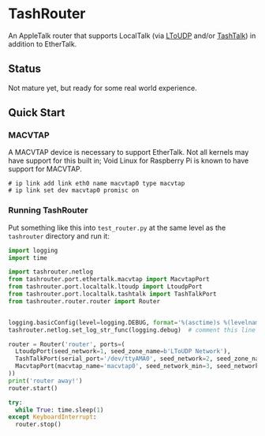 # TashRouter

An AppleTalk router that supports LocalTalk (via [LToUDP](https://windswept.home.blog/2019/12/10/localtalk-over-udp/) and/or [TashTalk](https://github.com/lampmerchant/tashtalk)) in addition to EtherTalk.

## Status

Not mature yet, but ready for some real world experience.

## Quick Start

### MACVTAP

A MACVTAP device is necessary to support EtherTalk.  Not all kernels may have support for this built in; Void Linux for
Raspberry Pi is known to have support for MACVTAP.

```
# ip link add link eth0 name macvtap0 type macvtap
# ip link set dev macvtap0 promisc on
```

### Running TashRouter

Put something like this into `test_router.py` at the same level as the `tashrouter` directory and run it:

```python
import logging
import time

import tashrouter.netlog
from tashrouter.port.ethertalk.macvtap import MacvtapPort
from tashrouter.port.localtalk.ltoudp import LtoudpPort
from tashrouter.port.localtalk.tashtalk import TashTalkPort
from tashrouter.router.router import Router


logging.basicConfig(level=logging.DEBUG, format='%(asctime)s %(levelname)s: %(message)s')
tashrouter.netlog.set_log_str_func(logging.debug)  # comment this line for speed and reduced spam

router = Router('router', ports=(
  LtoudpPort(seed_network=1, seed_zone_name=b'LToUDP Network'),
  TashTalkPort(serial_port='/dev/ttyAMA0', seed_network=2, seed_zone_name=b'TashTalk Network'),
  MacvtapPort(macvtap_name='macvtap0', seed_network_min=3, seed_network_max=5, seed_zone_names=[b'EtherTalk Network']),
))
print('router away!')
router.start()

try:
  while True: time.sleep(1)
except KeyboardInterrupt:
  router.stop()
```

